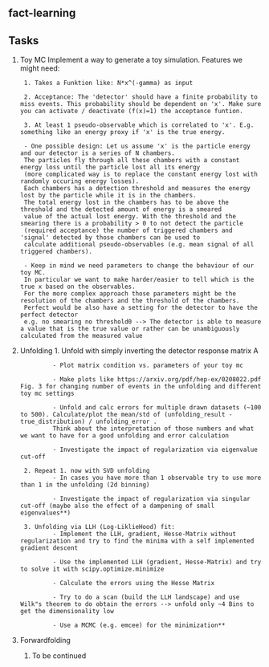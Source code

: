 fact-learning
-------------


Tasks
-------------

1. Toy MC
		Implement a way to generate a toy simulation. Features we might need:

		1. Takes a Funktion like: N*x^(-gamma) as input

		2. Acceptance: The 'detector' should have a finite probability to miss events. This probability should be dependent on 'x'. Make sure you can activate / deactivate (f(x)=1) the acceptance funtion.
         
		3. At least 1 pseudo-observable which is correlated to 'x'. E.g. something like an energy proxy if 'x' is the true energy.

		- One possible design: Let us assume 'x' is the particle energy and our detector is a series of N chambers. 
		The particles fly through all these chambers with a constant energy loss until the particle lost all its energy 
		(more complicated way is to replace the constant energy lost with randomly occuring energy losses). 
		Each chambers has a detection threshold and measures the energy lost by the particle while it is in the chambers. 
		The total energy lost in the chambers has to be above the threshold and the detected amount of energy is a smeared 
		value of the actual lost energy. With the threshold and the smearing there is a probability > 0 to not detect the particle 
		(required acceptance) the number of triggered chambers and 'signal' detected by those chambers can be used to 
		calculate additional pseudo-observables (e.g. mean signal of all triggered chambers).

		- Keep in mind we need parameters to change the behaviour of our toy MC. 
		In particular we want to make harder/easier to tell which is the true x based on the observables. 
		For the more complex approach those parameters might be the resolution of the chambers and the threshold of the chambers. 
		Perfect would be also have a setting for the detector to have the perfect detector 
		e.g. no smearing no threshold0 --> The detector is able to measure a value that is the true value or rather can be unambiguously calculated from the measured value


2. Unfolding
		1. Unfold with simply inverting the detector response matrix A

				- Plot matrix condition vs. parameters of your toy mc

				- Make plots like https://arxiv.org/pdf/hep-ex/0208022.pdf Fig. 3 for changing number of events in the unfolding and different toy mc settings

				- Unfold and calc errors for multiple drawn datasets (~100 to 500). Calculate/plot the mean/std of (unfolding_result - true_distribution) / unfolding_error . 
				Think about the interpretation of those numbers and what we want to have for a good unfolding and error calculation

				- Investigate the impact of regularization via eigenvalue cut-off

		2. Repeat 1. now with SVD unfolding
				- In cases you have more than 1 observable try to use more than 1 in the unfolding (2d binning)

				- Investigate the impact of regularization via singular cut-off (maybe also the effect of a dampening of small eigenvalues**)

		3. Unfolding via LLH (Log-LiklieHood) fit:
				- Implement the LLH, gradient, Hesse-Matrix without regularization and try to find the minima with a self implemented gradient descent

				- Use the implemented LLH (gradient, Hesse-Matrix) and try to solve it with scipy.optimize.minimize

				- Calculate the errors using the Hesse Matrix

				- Try to do a scan (build the LLH landscape) and use Wilk"s theorem to do obtain the errors --> unfold only ~4 Bins to get the dimensionality low

				- Use a MCMC (e.g. emcee) for the minimization**

3. Forwardfolding

	1. To be continued

